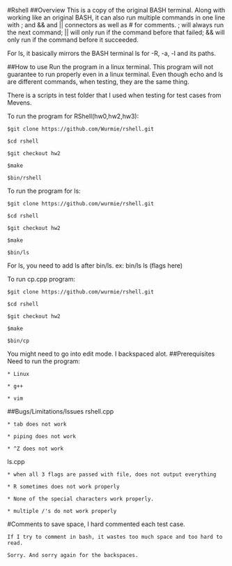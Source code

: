#Rshell
##Overview
This is a copy of the original BASH terminal. Along with working like an original BASH, it can also run multiple commands in one line with ; and && and || connectors as well as # for comments. ; will always run the next command; || will only run if the command before that failed; && will only run if the command before it succeeded.

For ls, it basically mirrors the BASH terminal ls for -R, -a, -l and its paths. 

##How to use
Run the program in a linux terminal. This program will not guarantee to run properly even in a linux terminal.
Even though echo and ls are different commands, when testing, they are the same thing.

There is a scripts in test folder that I used when testing for test cases from Mevens.

To run the program for RShell(hw0,hw2,hw3):

``$git clone https://github.com/Wurmie/rshell.git``

``$cd rshell``

``$git checkout hw2``

``$make``

``$bin/rshell``


To run the program for ls:

``$git clone https://github.com/wurmie/rshell.git``

``$cd rshell``

``$git checkout hw2``

``$make``

``$bin/ls``

For ls, you need to add ls after bin/ls. ex: bin/ls ls (flags here)

To run cp.cpp program:

``$git clone https://github.com/wurmie/rshell.git``

``$cd rshell``

``$git checkout hw2``

``$make``

``$bin/cp``

You might need to go into edit mode. I backspaced alot.
##Prerequisites
Need to run the program:

	* Linux

	* g++

	* vim

##Bugs/Limitations/Issues
rshell.cpp

	* tab does not work

	* piping does not work
	
	* ^Z does not work

ls.cpp

	* when all 3 flags are passed with file, does not output everything
	
	* R sometimes does not work properly
	 
	* None of the special characters work properly.
	 
	* multiple /'s do not work properly

#Comments
	to save space, I hard commented each test case. 
	
	If I try to comment in bash, it wastes too much space and too hard to read. 
	
	Sorry. And sorry again for the backspaces.
